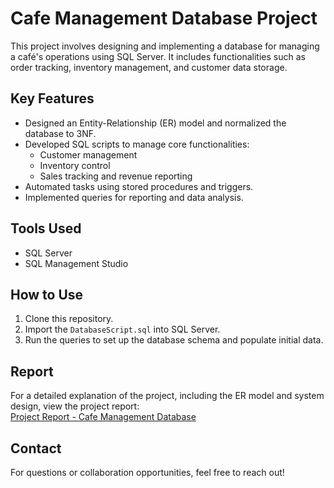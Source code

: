 # Cafe Management Database Project

This project involves designing and implementing a database for managing a café's operations using SQL Server. It includes functionalities such as order tracking, inventory management, and customer data storage.

## Key Features
- Designed an Entity-Relationship (ER) model and normalized the database to 3NF.
- Developed SQL scripts to manage core functionalities:
  - Customer management
  - Inventory control
  - Sales tracking and revenue reporting
- Automated tasks using stored procedures and triggers.
- Implemented queries for reporting and data analysis.

## Tools Used
- SQL Server
- SQL Management Studio

## How to Use
1. Clone this repository.
2. Import the `DatabaseScript.sql` into SQL Server.
3. Run the queries to set up the database schema and populate initial data.

## Report
For a detailed explanation of the project, including the ER model and system design, view the project report:  
[Project Report - Cafe Management Database](https://docs.google.com/document/d/1bbCuRt3f1YsMy_A7fN0J-PhHTdyBSXUP/edit)

## Contact
For questions or collaboration opportunities, feel free to reach out!
